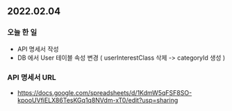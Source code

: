## 2022.02.04

### 오늘 한 일
- API 명세서 작성
- DB 에서 User 테이블 속성 변경 ( userInterestClass 삭제 -> categoryId 생성 )

### API 명세서 URL
- https://docs.google.com/spreadsheets/d/1KdmW5qFSF8SO-kpooUVfiELX86TesKGq1q8NVdm-xT0/edit?usp=sharing